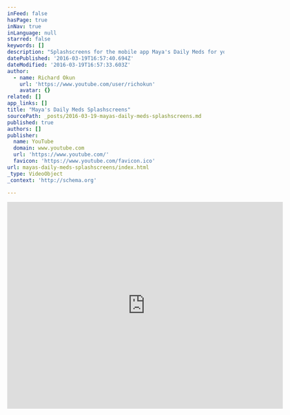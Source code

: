 ```yaml
---
inFeed: false
hasPage: true
inNav: true
inLanguage: null
starred: false
keywords: []
description: "Splashscreens for the mobile app Maya's Daily Meds for your heart, mind and soul. Free download see www.thesunthemoonthestarsandmaya.com/app­/"
datePublished: '2016-03-19T16:57:40.694Z'
dateModified: '2016-03-19T16:57:33.603Z'
author:
  - name: Richard Okun
    url: 'https://www.youtube.com/user/richokun'
    avatar: {}
related: []
app_links: []
title: "Maya's Daily Meds Splashscreens"
sourcePath: _posts/2016-03-19-mayas-daily-meds-splashscreens.md
published: true
authors: []
publisher:
  name: YouTube
  domain: www.youtube.com
  url: 'https://www.youtube.com/'
  favicon: 'https://www.youtube.com/favicon.ico'
url: mayas-daily-meds-splashscreens/index.html
_type: VideoObject
_context: 'http://schema.org'

---
```

<iframe src="https://cdn.embedly.com/widgets/media.html?src=https%3A%2F%2Fwww.youtube.com%2Fembed%2F-eyPNP4F-g0%3Ffeature%3Doembed&amp;url=https%3A%2F%2Fwww.youtube.com%2Fwatch%3Fv%3D-eyPNP4F-g0&amp;image=https%3A%2F%2Fi.ytimg.com%2Fvi%2F-eyPNP4F-g0%2Fhqdefault.jpg&amp;key=b7d04c9b404c499eba89ee7072e1c4f7&amp;type=text%2Fhtml&amp;schema=youtube" width="640" height="480" scrolling="no" frameborder="0" allowfullscreen="allowfullscreen" style=""></iframe>